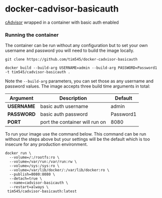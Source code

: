 # docker-cadvisor-basicauth

[cAdvisor](https://github.com/google/cadvisor) wrapped in a container with basic auth enabled

### Running the container

The container can be run without any configuration but to set your own username and password you will need to build the image locally.

`git clone https://github.com/tim545/docker-cadvisor-basicauth`

`docker build --build-arg USERNAME=admin --build-arg PASSWORD=Password1 -t tim545/cadvisor-basicauth .`

Note the `--build-arg` parameters, you can set those as any username and password values. The image accepts three build time arguments in total:

| Argument | Description | Default |
| --- | --- | --- |
| **USERNAME** | basic auth username | admin |
| **PASSWORD** | basic auth password | Password1 |
| **PORT** | port the container will run on | 8080 |

To run your image use the command below. This command can be run without the steps above but your settings will be the default which is too insecure for any production environment.

```
docker run \
  --volume=/:/rootfs:ro \
  --volume=/var/run:/var/run:rw \
  --volume=/sys:/sys:ro \
  --volume=/var/lib/docker/:/var/lib/docker:ro \
  --publish=8080:8080 \
  --detach=true \
  --name=cadvisor-basicauth \
  --restart=always \
 tim545/cadvisor-basicauth:latest
```


